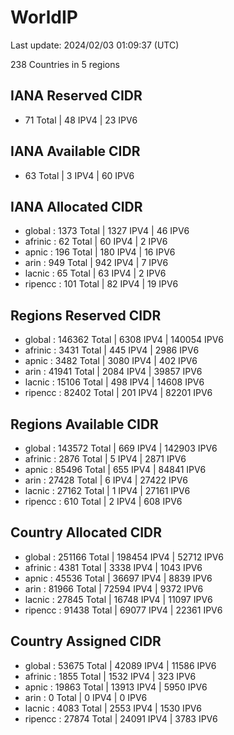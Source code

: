 # WorldIP

Last update: 2024/02/03 01:09:37 (UTC)

238 Countries in 5 regions

## IANA Reserved CIDR

- 71 Total | 48 IPV4 | 23 IPV6

## IANA Available CIDR

- 63 Total | 3 IPV4 | 60 IPV6

## IANA Allocated CIDR

- global : 1373 Total | 1327 IPV4 | 46 IPV6
- afrinic : 62 Total | 60 IPV4 | 2 IPV6
- apnic : 196 Total | 180 IPV4 | 16 IPV6
- arin : 949 Total | 942 IPV4 | 7 IPV6
- lacnic : 65 Total | 63 IPV4 | 2 IPV6
- ripencc : 101 Total | 82 IPV4 | 19 IPV6

## Regions Reserved CIDR

- global : 146362 Total | 6308 IPV4 | 140054 IPV6
- afrinic : 3431 Total | 445 IPV4 | 2986 IPV6
- apnic : 3482 Total | 3080 IPV4 | 402 IPV6
- arin : 41941 Total | 2084 IPV4 | 39857 IPV6
- lacnic : 15106 Total | 498 IPV4 | 14608 IPV6
- ripencc : 82402 Total | 201 IPV4 | 82201 IPV6

## Regions Available CIDR

- global : 143572 Total | 669 IPV4 | 142903 IPV6
- afrinic : 2876 Total | 5 IPV4 | 2871 IPV6
- apnic : 85496 Total | 655 IPV4 | 84841 IPV6
- arin : 27428 Total | 6 IPV4 | 27422 IPV6
- lacnic : 27162 Total | 1 IPV4 | 27161 IPV6
- ripencc : 610 Total | 2 IPV4 | 608 IPV6

## Country Allocated CIDR

- global : 251166 Total | 198454 IPV4 | 52712 IPV6
- afrinic : 4381 Total | 3338 IPV4 | 1043 IPV6
- apnic : 45536 Total | 36697 IPV4 | 8839 IPV6
- arin : 81966 Total | 72594 IPV4 | 9372 IPV6
- lacnic : 27845 Total | 16748 IPV4 | 11097 IPV6
- ripencc : 91438 Total | 69077 IPV4 | 22361 IPV6

## Country Assigned CIDR

- global : 53675 Total | 42089 IPV4 | 11586 IPV6
- afrinic : 1855 Total | 1532 IPV4 | 323 IPV6
- apnic : 19863 Total | 13913 IPV4 | 5950 IPV6
- arin : 0 Total | 0 IPV4 | 0 IPV6
- lacnic : 4083 Total | 2553 IPV4 | 1530 IPV6
- ripencc : 27874 Total | 24091 IPV4 | 3783 IPV6
